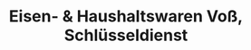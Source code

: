 ---
title: "Eisen- & Haushaltswaren Voß, Schlüsseldienst"
url: /loessnitz/eisen-und-haushaltswaren-voss-schluesseldienst/
shop: Schlüsseldienst
---